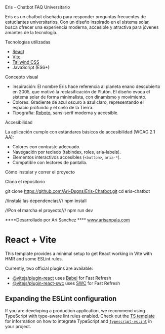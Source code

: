 Eris - Chatbot FAQ Universitario

Eris es un chatbot diseñado para responder preguntas frecuentes de estudiantes universitarios. Con un diseño inspirado en el sistema solar, busca ofrecer una experiencia moderna, accesible y atractiva para jóvenes amantes de la tecnología.

Tecnologías utilizadas

- [React](https://react.dev/)
- [Vite](https://vitejs.dev/)
- [Tailwind CSS](https://tailwindcss.com/)
- JavaScript (ES6+)

Concepto visual

- Inspiración: El nombre Eris hace referencia al planeta enano descubierto en 2005, que motivó la reclasificación de Plutón. El diseño evoca el sistema solar de forma minimalista, con dinamismo y movimiento.
- Colores: Gradiente de azul oscuro a azul claro, representando el espacio profundo y el cielo de la Tierra.
- Tipografía: [Roboto](https://fonts.google.com/specimen/Roboto), sans-serif moderna y accesible.

Accesibilidad

La aplicación cumple con estándares básicos de accesibilidad (WCAG 2.1 AA):
- Colores con contraste adecuado.
- Navegación por teclado (tabindex, roles, aria-labels).
- Elementos interactivos accesibles (`<button>`, `aria-*`).
- Compatible con lectores de pantalla.

Cómo instalar y correr el proyecto

Clona el repositorio


git clone https://github.com/Ari-Dsgns/Eris-Chatbot.git
cd eris-chatbot

//instala las dependencias///
npm install

//Pon el marcha el proyecto///
npm run dev



****Desarrollado por Ari Sanchez **** www.arisanpala.com




# React + Vite

This template provides a minimal setup to get React working in Vite with HMR and some ESLint rules.

Currently, two official plugins are available:

- [@vitejs/plugin-react](https://github.com/vitejs/vite-plugin-react/blob/main/packages/plugin-react) uses [Babel](https://babeljs.io/) for Fast Refresh
- [@vitejs/plugin-react-swc](https://github.com/vitejs/vite-plugin-react/blob/main/packages/plugin-react-swc) uses [SWC](https://swc.rs/) for Fast Refresh

## Expanding the ESLint configuration

If you are developing a production application, we recommend using TypeScript with type-aware lint rules enabled. Check out the [TS template](https://github.com/vitejs/vite/tree/main/packages/create-vite/template-react-ts) for information on how to integrate TypeScript and [`typescript-eslint`](https://typescript-eslint.io) in your project.
